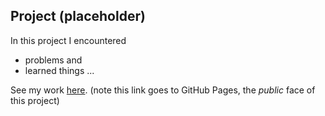 ## Project (placeholder)

In this project I encountered
- problems
and
- learned things
...

See my work [here](https://leoneckert.github.io/cdv-student/projects/placeholder/Datazine/README.md). (note this link goes to GitHub Pages, the *public* face of this project)
